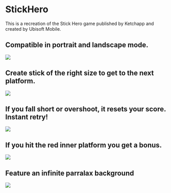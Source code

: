 # StickHero
This is a recreation of the Stick Hero game published by Ketchapp and created by Ubisoft Mobile.

## Compatible in portrait and landscape mode.
![](https://www.r-entries.com/etuliens/img/Stick/mockup.png)

## Create stick of the right size to get to the next platform.
![](https://www.r-entries.com/etuliens/img/Stick/1.gif)

## If you fall short or overshoot, it resets your score. Instant retry!
![](https://www.r-entries.com/etuliens/img/Stick/3.gif)

## If you hit the red inner platform you get a bonus.
![](https://www.r-entries.com/etuliens/img/Stick/2.gif)

## Feature an infinite parralax background
![](https://www.r-entries.com/etuliens/img/Stick/parallax2.gif)
